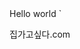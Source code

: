 <html>

<head>
  <meta charset="utf-8">
  <meta name="viewport" content="width=device-width">
  <title>집가고싶다.com</title>  
  <link href="style.css" rel="stylesheet" type="text/css" />
</head>

<body>
  Hello world
`<p>집가고싶다.com</p>
  <script src="script.js"></script>
</body>

</html>
